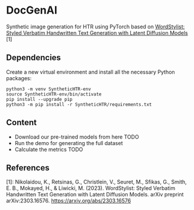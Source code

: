 # DocGenAI

Synthetic image generation for HTR using PyTorch based on [WordStylist: Styled Verbatim Handwritten Text Generation with Latent Diffusion Models](https://github.com/koninik/WordStylist) [1]

## Dependencies

Create a new virtual environment and install all the necessary Python packages:

```
python3 -m venv SyntheticHTR-env
source SyntheticHTR-env/bin/activate
pip install --upgrade pip
python3 -m pip install -r SyntheticHTR/requirements.txt
```

## Content

* Download our pre-trained models from here TODO
* Run the demo for generating the full dataset 
* Calculate the metrics TODO

## References

[1]: Nikolaidou, K., Retsinas, G., Christlein, V., Seuret, M., Sfikas, G., Smith, E. B., Mokayed, H., & Liwicki, M. (2023). WordStylist: Styled Verbatim Handwritten Text Generation with Latent Diffusion Models. arXiv preprint arXiv:2303.16576. https://arxiv.org/abs/2303.16576